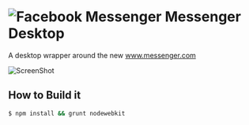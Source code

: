 ![Facebook Messenger](https://cdn.rawgit.com/imton/MessengerNative/1dba4bb2b7b5e200ddcd58f7ee28db59fe2c8fc9/render/logo_github.png "Facebook Messenger Native!")
Messenger Desktop
================

A desktop wrapper around the new www.messenger.com
 
![ScreenShot](https://cdn.rawgit.com/imton/MessengerNative/4d745f6d5f359f3c0455e1615c5caba9e57aedff/render/screenshot.png "Screenshot!")

## How to Build it

````bash
$ npm install && grunt nodewebkit
````
